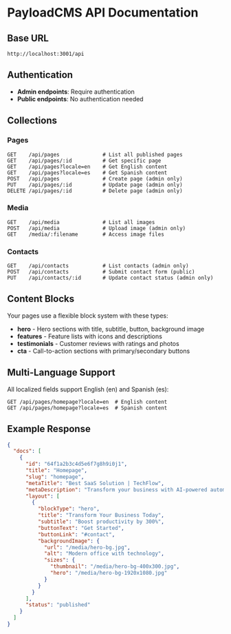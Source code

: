 # PayloadCMS API Documentation

## Base URL
```
http://localhost:3001/api
```

## Authentication
- **Admin endpoints**: Require authentication
- **Public endpoints**: No authentication needed

## Collections

### Pages
```
GET    /api/pages              # List all published pages
GET    /api/pages/:id          # Get specific page
GET    /api/pages?locale=en    # Get English content
GET    /api/pages?locale=es    # Get Spanish content
POST   /api/pages              # Create page (admin only)
PUT    /api/pages/:id          # Update page (admin only)
DELETE /api/pages/:id          # Delete page (admin only)
```

### Media
```
GET    /api/media              # List all images
POST   /api/media              # Upload image (admin only)
GET    /media/:filename        # Access image files
```

### Contacts
```
GET    /api/contacts           # List contacts (admin only)
POST   /api/contacts           # Submit contact form (public)
PUT    /api/contacts/:id       # Update contact status (admin only)
```

## Content Blocks

Your pages use a flexible block system with these types:
- **hero** - Hero sections with title, subtitle, button, background image
- **features** - Feature lists with icons and descriptions
- **testimonials** - Customer reviews with ratings and photos
- **cta** - Call-to-action sections with primary/secondary buttons

## Multi-Language Support

All localized fields support English (en) and Spanish (es):
```
GET /api/pages/homepage?locale=en  # English content
GET /api/pages/homepage?locale=es  # Spanish content
```

## Example Response

```json
{
  "docs": [
    {
      "id": "64f1a2b3c4d5e6f7g8h9i0j1",
      "title": "Homepage",
      "slug": "homepage",
      "metaTitle": "Best SaaS Solution | TechFlow",
      "metaDescription": "Transform your business with AI-powered automation",
      "layout": [
        {
          "blockType": "hero",
          "title": "Transform Your Business Today",
          "subtitle": "Boost productivity by 300%",
          "buttonText": "Get Started",
          "buttonLink": "#contact",
          "backgroundImage": {
            "url": "/media/hero-bg.jpg",
            "alt": "Modern office with technology",
            "sizes": {
              "thumbnail": "/media/hero-bg-400x300.jpg",
              "hero": "/media/hero-bg-1920x1080.jpg"
            }
          }
        }
      ],
      "status": "published"
    }
  ]
}
```